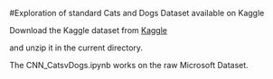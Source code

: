 #Exploration of standard Cats and Dogs Dataset available on Kaggle

Download the Kaggle dataset from [Kaggle](https://www.kaggle.com/c/dogs-vs-cats/data)

and unzip it in the current directory.

The CNN_CatsvDogs.ipynb works on the raw Microsoft Dataset.
